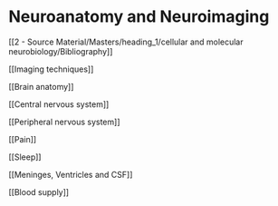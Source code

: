 # Neuroanatomy and Neuroimaging

[[2 - Source Material/Masters/heading_1/cellular and molecular neurobiology/Bibliography]]

[[Imaging techniques]]

[[Brain anatomy]]

[[Central nervous system]]

[[Peripheral nervous system]]

[[Pain]]

[[Sleep]]

[[Meninges, Ventricles and CSF]]

[[Blood supply]]